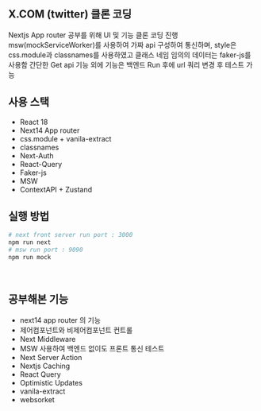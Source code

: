 ## X.COM (twitter) 클론 코딩

Nextjs App router 공부를 위해 UI 및 기능 클론 코딩 진행<br>
msw(mockServiceWorker)를 사용하여 가짜 api 구성하여 통신하며, style은 css.module과 classnames를 사용하였고 클래스 네임 임의의 데이터는 faker-js를 사용함 간단한 Get api 기능 외에 기능은 백엔드 Run 후에 url 쿼리 변경 후 테스트 가능

## 사용 스택

- React 18
- Next14 App router
- css.module + vanila-extract
- classnames
- Next-Auth
- React-Query
- Faker-js
- MSW
- ContextAPI + Zustand
  <br>

## 실행 방법

```bash
# next front server run port : 3000
npm run next
# msw run port : 9090
npm run mock
```

<br>

## 공부해본 기능

- next14 app router 의 기능
- 제어컴포넌트와 비제어컴포넌트 컨트롤
- Next Middleware
- MSW 사용하여 백엔드 없이도 프론트 통신 테스트
- Next Server Action
- Nextjs Caching
- React Query
- Optimistic Updates
- vanila-extract
- websorket
